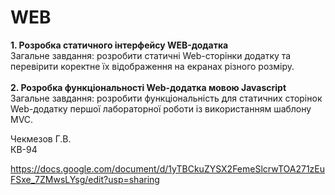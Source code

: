 # WEB

**1. Розробка статичного інтерфейсу WEB-додатка**<br>
Загальне завдання: розробити статичні Web-сторінки додатку та перевірити коректне їх відображення на екранах різного розміру.<br><br>
**2. Розробка функціональності Web-додатка мовою Javascript**<br>
Загальне завдання: розробити функціональність для статичних сторінок Web-додатку першої лабораторної роботи із використанням шаблону MVC.<br>

Чекмезов Г.В. <br>КВ-94

https://docs.google.com/document/d/1yTBCkuZYSX2FemeSlcrwTOA271zEuFSxe_7ZMwsLYsg/edit?usp=sharing

